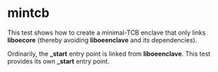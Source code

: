 mintcb
======

This test shows how to create a minimal-TCB enclave that only links
**liboecore** (thereby avoiding **liboeenclave** and its dependencies).

Ordinarily, the **_start** entry point is linked from **liboeenclave**. This
test provides its own **_start** entry point.

